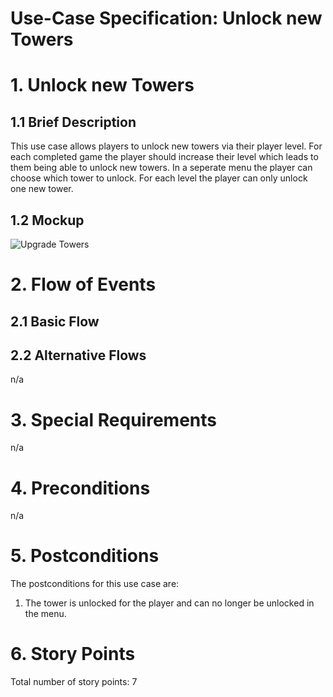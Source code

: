 # Use-Case Specification: Unlock new Towers

# 1. Unlock new Towers

## 1.1 Brief Description
This use case allows players to unlock new towers via their player level. For each completed game the player should increase
their level which leads to them being able to unlock new towers. In a seperate menu the player can choose which tower to unlock.
For each level the player can only unlock one new tower.

## 1.2 Mockup 
![Upgrade Towers](../MockUps/Unlock_new_Towers.png)

# 2. Flow of Events

## 2.1 Basic Flow

## 2.2 Alternative Flows
n/a

# 3. Special Requirements
n/a

# 4. Preconditions
n/a

# 5. Postconditions
The postconditions for this use case are:
1. The tower is unlocked for the player and can no longer be unlocked in the menu.

# 6. Story Points

Total number of story points: 7
